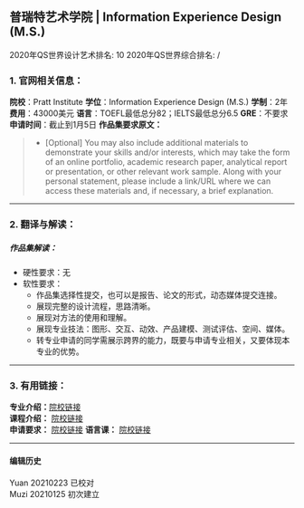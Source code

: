 ## 普瑞特艺术学院 | Information Experience Design (M.S.)

2020年QS世界设计艺术排名: 10
2020年QS世界综合排名: /  

### 1. 官网相关信息：

**院校**：Pratt Institute
**学位**：Information Experience Design (M.S.)
**学制**：2年
**费用**：43000美元
**语言**：TOEFL最低总分82；IELTS最低总分6.5
**GRE**：不要求
**申请时间**：截止到1月5日
**作品集要求原文：**   

> - [Optional] You may also include additional materials to demonstrate your skills and/or interests, which may take the form of an online portfolio, academic research paper, analytical report or presentation, or other relevant work sample. Along with your personal statement, please include a link/URL where we can access these materials and, if necessary, a brief explanation.


---

### 2. 翻译与解读：

##### 作品集解读：
- 硬性要求：无
- 软性要求：
  - 作品集选择性提交，也可以是报告、论文的形式，动态媒体提交连接。
  - 展现完整的设计流程，思路清晰。
  - 展现对方法的使用和理解。
  - 展现专业技法：图形、交互、动效、产品建模、测试评估、空间、媒体。
  - 转专业申请的同学需展示跨界的能力，既要与申请专业相关，又要体现本专业的优势。




---

### 3. 有用链接：

**专业介绍：**[院校链接](https://www.pratt.edu/academics/information/degrees/information-experience-design-ms/)  
**课程介绍：** [院校链接](https://www.pratt.edu/academics/information/degrees/information-experience-design-ms/)  
**申请要求：** [院校链接](https://www.pratt.edu/admissions/applying/applying-graduate/)
**语言课：** [院校链接](https://www.pratt.edu/admissions/applying/applying-graduate/grad-application-requirement/grad-international/)

---


#### 编辑历史
Yuan 20210223 已校对  
Muzi 20210125 初次建立
